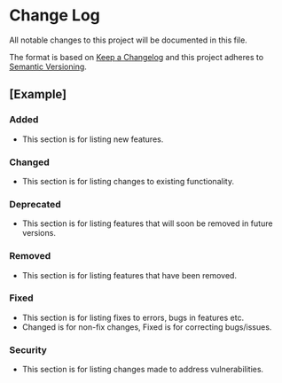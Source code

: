 # Change Log
All notable changes to this project will be documented in this file.

The format is based on [Keep a Changelog](http://keepachangelog.com/) and this project adheres to [Semantic Versioning](http://semver.org/).

## [Example]

### Added

* This section is for listing new features.

### Changed

* This section is for listing changes to existing functionality.

### Deprecated

* This section is for listing features that will soon be removed in future versions.

### Removed

* This section is for listing features that have been removed.

### Fixed

* This section is for listing fixes to errors, bugs in features etc.
* Changed is for non-fix changes, Fixed is for correcting bugs/issues.

### Security

* This section is for listing changes made to address vulnerabilities.